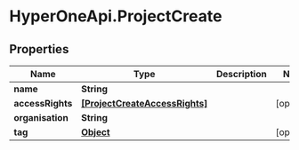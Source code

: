 # HyperOneApi.ProjectCreate

## Properties
Name | Type | Description | Notes
------------ | ------------- | ------------- | -------------
**name** | **String** |  | 
**accessRights** | [**[ProjectCreateAccessRights]**](ProjectCreateAccessRights.md) |  | [optional] 
**organisation** | **String** |  | 
**tag** | [**Object**](.md) |  | [optional] 


